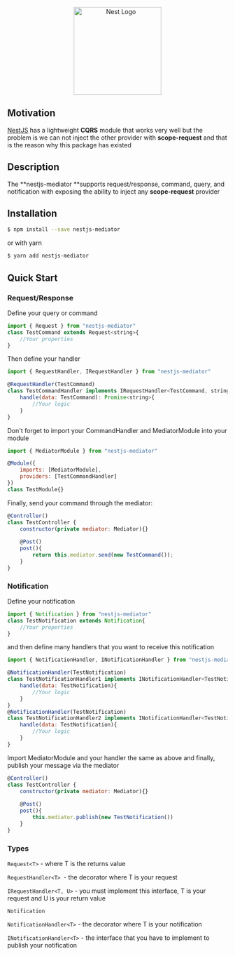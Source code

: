 <p align="center">
  <a href="http://nestjs.com/" target="blank"><img src="https://nestjs.com/img/logo-small.svg" width="200" alt="Nest Logo" /></a>
</p>

[circleci-image]: https://img.shields.io/circleci/build/github/nestjs/nest/master?token=abc123def456
[circleci-url]: https://circleci.com/gh/nestjs/nest



## Motivation
[NestJS](https://github.com/nestjs/nest) has a lightweight **CQRS** module that works very well but the problem is we can not inject the other provider with **scope-request** and that is the reason why this package has existed
## Description

The **nestjs-mediator **supports request/response, command, query, and notification with exposing the ability to inject any **scope-request** provider


## Installation

```bash
$ npm install --save nestjs-mediator
```
or with yarn
```bash
$ yarn add nestjs-mediator
```

## Quick Start
### Request/Response
Define your query or command
```javascript
import { Request } from "nestjs-mediator"
class TestCommand extends Request<string>{
	//Your properties
}
```
Then define your handler

```javascript
import { RequestHandler, IRequestHandler } from "nestjs-mediator"

@RequestHandler(TestCommand)
class TestCommandHandler implements IRequestHandler<TestCommand, string> {
	handle(data: TestCommand): Promise<string>{
		//Your logic
	}
}
```
Don't forget to import your CommandHandler and MediatorModule into your module
```javascript
import { MediatorModule } from "nestjs-mediator"

@Module({
	imports: [MediatorModule],
	providers: [TestCommandHandler]
})
class TestModule{}
```
Finally, send your command through the mediator:
```javascript
@Controller()
class TestController {
	constructor(private mediator: Mediator){}
	
	@Post()
	post(){
		return this.mediator.send(new TestCommand());
	}
}
```
### Notification
Define your notification
```javascript
import { Notification } from "nestjs-mediator"
class TestNotification extends Notification{
	//Your properties
}
```
and then define many handlers that you want to receive this notification
```javascript
import { NotificationHandler, INotificationHandler } from "nestjs-mediator"

@NotificationHandler(TestNotification)
class TestNotificationHandler1 implements INotificationHandler<TestNotification>{
	handle(data: TestNotification){
		//Your logic
	}
}
@NotificationHandler(TestNotification)
class TestNotificationHandler2 implements INotificationHandler<TestNotification>{
	handle(data: TestNotification){
		//Your logic
	}
}
```

Import MediatorModule and your handler the same as above and finally, publish your message via the mediator
```javascript
@Controller()
class TestController {
	constructor(private mediator: Mediator){}
	
	@Post()
	post(){
		this.mediator.publish(new TestNotification())
	}
}
```
### Types

`Request<T>` - where T is the returns value

`RequestHandler<T> `- the decorator where T is your request

`IRequestHandler<T, U>` - you must implement this interface, T is your request and U is your return value

`Notification`

`NotificationHandler<T>` - the decorator where T is your notification

`INotificationHandler<T>` - the interface that you have to implement to publish your notification



